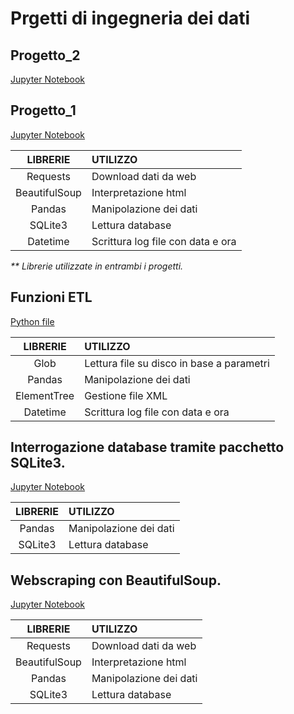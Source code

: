 # Prgetti di ingegneria dei dati

## Progetto_2
[Jupyter Notebook](./PROJ_2/etl_project_2.ipynb)

## Progetto_1
[Jupyter Notebook](./PROJ_1/etl_project_1.ipynb)

|LIBRERIE|UTILIZZO|
|:-:|:-|
|Requests|Download dati da web|
|BeautifulSoup|Interpretazione html|
|Pandas|Manipolazione dei dati|
|SQLite3|Lettura database|
|Datetime|Scrittura log file con data e ora|

_** Librerie utilizzate in entrambi i progetti._

## Funzioni ETL
[Python file](./ETL/etl_1.py)

|LIBRERIE|UTILIZZO|
|:-:|:-|
|Glob|Lettura file su disco in base a parametri|
|Pandas|Manipolazione dei dati|
|ElementTree|Gestione file XML|
|Datetime|Scrittura log file con data e ora|

## Interrogazione database tramite pacchetto SQLite3.
[Jupyter Notebook](./SQLITE_DB/sqlite_db.ipynb)

|LIBRERIE|UTILIZZO|
|:-:|:-|
|Pandas|Manipolazione dei dati|
|SQLite3|Lettura database|

## Webscraping con BeautifulSoup.
[Jupyter Notebook](./WEB_SCRAPING/web_scraping.ipynb)

|LIBRERIE|UTILIZZO|
|:-:|:-|
|Requests|Download dati da web|
|BeautifulSoup|Interpretazione html|
|Pandas|Manipolazione dei dati|
|SQLite3|Lettura database|